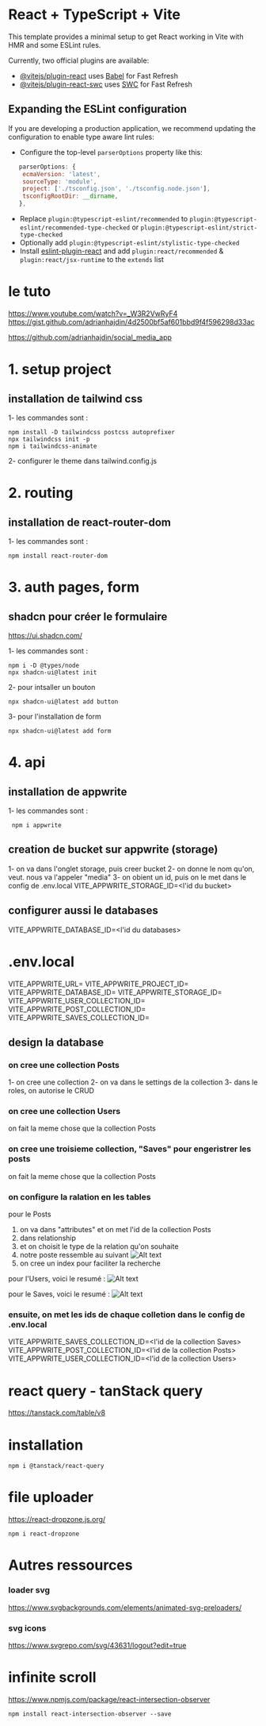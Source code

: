 # React + TypeScript + Vite

This template provides a minimal setup to get React working in Vite with HMR and some ESLint rules.

Currently, two official plugins are available:

- [@vitejs/plugin-react](https://github.com/vitejs/vite-plugin-react/blob/main/packages/plugin-react/README.md) uses [Babel](https://babeljs.io/) for Fast Refresh
- [@vitejs/plugin-react-swc](https://github.com/vitejs/vite-plugin-react-swc) uses [SWC](https://swc.rs/) for Fast Refresh

## Expanding the ESLint configuration

If you are developing a production application, we recommend updating the configuration to enable type aware lint rules:

- Configure the top-level `parserOptions` property like this:

```js
   parserOptions: {
    ecmaVersion: 'latest',
    sourceType: 'module',
    project: ['./tsconfig.json', './tsconfig.node.json'],
    tsconfigRootDir: __dirname,
   },
```

- Replace `plugin:@typescript-eslint/recommended` to `plugin:@typescript-eslint/recommended-type-checked` or `plugin:@typescript-eslint/strict-type-checked`
- Optionally add `plugin:@typescript-eslint/stylistic-type-checked`
- Install [eslint-plugin-react](https://github.com/jsx-eslint/eslint-plugin-react) and add `plugin:react/recommended` & `plugin:react/jsx-runtime` to the `extends` list

# le tuto
https://www.youtube.com/watch?v=_W3R2VwRyF4
https://gist.github.com/adrianhajdin/4d2500bf5af601bbd9f4f596298d33ac

https://github.com/adrianhajdin/social_media_app



# 1. setup project
## installation de tailwind css
1- les commandes sont :
```
npm install -D tailwindcss postcss autoprefixer
npx tailwindcss init -p
npm i tailwindcss-animate
```	
2- configurer le theme dans tailwind.config.js

# 2. routing
## installation de react-router-dom
1- les commandes sont :
```
npm install react-router-dom
```	

# 3. auth pages, form
## shadcn pour créer le formulaire
https://ui.shadcn.com/

1- les commandes sont :
```
npm i -D @types/node
npx shadcn-ui@latest init

```

2- pour intsaller un bouton
```
npx shadcn-ui@latest add button

```	

3- pour l'installation de form
```
npx shadcn-ui@latest add form
```

# 4. api
## installation de appwrite
1- les commandes sont :

```
 npm i appwrite
```

## creation de bucket sur appwrite (storage) 
1- on va dans l'onglet storage, puis creer bucket
2- on donne le nom qu'on, veut. nous va l'appeler "media"
3- on obient un id, puis on le met dans le config de .env.local
VITE_APPWRITE_STORAGE_ID=<l'id du bucket>

## configurer aussi le databases
VITE_APPWRITE_DATABASE_ID=<l'id du databases>

# .env.local
VITE_APPWRITE_URL=
VITE_APPWRITE_PROJECT_ID=
VITE_APPWRITE_DATABASE_ID=
VITE_APPWRITE_STORAGE_ID=
VITE_APPWRITE_USER_COLLECTION_ID=
VITE_APPWRITE_POST_COLLECTION_ID=
VITE_APPWRITE_SAVES_COLLECTION_ID=


## design la database
### on cree une collection Posts
1- on cree une collection
2- on va dans le settings de la collection
3- dans le roles, on autorise le CRUD

### on cree une collection Users
on fait la meme chose que la collection Posts

### on cree une troisieme collection, "Saves" pour engeristrer les posts 
on fait la meme chose que la collection Posts

### on configure la ralation en les tables
pour le Posts
1. on va dans "attributes" et on met l'id de la collection Posts
2. dans relationship
3. et on choisit le type de la relation qu'on souhaite
4. notre poste ressemble au suivant
![Alt text](image.png)
5. on cree un index pour faciliter la recherche

pour l'Users, voici le resumé :
![Alt text](image-1.png)

pour le Saves, voici le resumé :
![Alt text](image-2.png)

### ensuite, on met les ids de chaque colletion dans le config de .env.local
VITE_APPWRITE_SAVES_COLLECTION_ID=<l'id de la collection Saves>
VITE_APPWRITE_POST_COLLECTION_ID=<l'id de la collection Posts>
VITE_APPWRITE_USER_COLLECTION_ID=<l'id de la collection Users>


# react query - tanStack query
https://tanstack.com/table/v8
# installation
```
npm i @tanstack/react-query
```	


# file uploader

https://react-dropzone.js.org/

```
npm i react-dropzone

```	

# Autres ressources

### loader svg
https://www.svgbackgrounds.com/elements/animated-svg-preloaders/

### svg icons
https://www.svgrepo.com/svg/43631/logout?edit=true



# infinite scroll

https://www.npmjs.com/package/react-intersection-observer

```
npm install react-intersection-observer --save
```	


